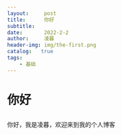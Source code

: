 ```yaml
---
layout:     post
title:      你好
subtitle:   
date:       2022-2-2
author:     凌暮
header-img: img/the-first.png
catalog:   true
tags:
    - 基础
---
```

# 你好
## 
你好，我是凌暮，欢迎来到我的个人博客
